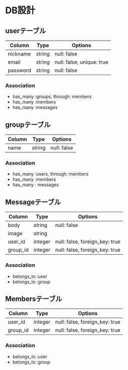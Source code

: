 
# DB設計

## userテーブル
|Column|Type|Options|
|------|----|-------|
|nickname|string|null: false|
|email|string|null: false, unique: true |
|password|string|null: false|

### Association
- has_many :groups, through: members
- has_many :members
- has_many :messages

## groupテーブル
|Column|Type|Options|
|------|----|-------|
|name|string|null: false|

### Association
- has_many :users, through: members
- has_many :members
- has_many : messages

## Messageテーブル
|Column|Type|Options|
|------|----|-------|
|body|string|null: false|
|image|string||
|user_id|integer|null: false, foreign_key: true|
|group_id|integer|null: false, foreign_key: true|

### Association
- belongs_to :user
- belongs_to :group

## Membersテーブル
|Column|Type|Options|
|------|----|-------|
|user_id|integer|null: false, foreign_key: true|
|group_id|integer|null: false, foreign_key: true|

### Association
- belongs_to :user
- belongs_to :group